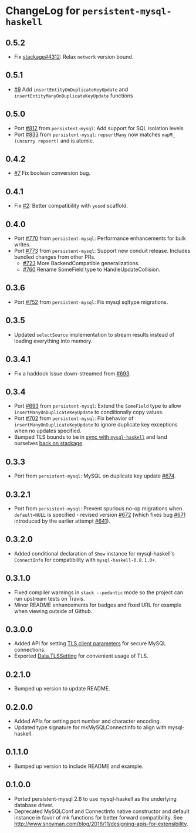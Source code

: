 # ChangeLog for `persistent-mysql-haskell`

## 0.5.2

- Fix [stackage#4312](https://github.com/commercialhaskell/stackage/issues/4312): Relax `network` version bound.

## 0.5.1

- [#9](https://github.com/naushadh/persistent/pull/9) Add `insertEntityOnDuplicateKeyUpdate` and `insertEntityManyOnDuplicateKeyUpdate` functions

## 0.5.0

- Port [#812](https://github.com/yesodweb/persistent/pull/812) from `persistent-mysql`: Add support for SQL isolation levels
- Port [#833](https://github.com/yesodweb/persistent/pull/833) from `persistent-mysql`: `repsertMany` now matches `mapM_ (uncurry repsert)` and is atomic.

## 0.4.2

- [#7](https://github.com/naushadh/persistent/pull/7) Fix boolean conversion bug.

## 0.4.1

- Fix [#2](https://github.com/naushadh/persistent/issues/2): Better compatibility with `yesod` scaffold.

## 0.4.0

- Port [#770](https://github.com/yesodweb/persistent/pull/770) from `persistent-mysql`: Performance enhancements for bulk writes.
- Port [#773](https://github.com/yesodweb/persistent/pull/773) from `persistent-mysql`: Support new conduit release. Includes bundled changes from other PRs.
  - [#723](https://github.com/yesodweb/persistent/pull/723) More BackendCompatible generalizations.
  - [#760](https://github.com/yesodweb/persistent/pull/760) Rename SomeField type to HandleUpdateCollision.

## 0.3.6

- Port [#752](https://github.com/yesodweb/persistent/pull/754) from `persistent-mysql`: Fix mysql sqltype migrations.

## 0.3.5

- Updated `selectSource` implementation to stream results instead of loading everything into memory.

## 0.3.4.1

- Fix a haddock issue down-streamed from [#693](https://github.com/yesodweb/persistent/pull/693).

## 0.3.4

- Port [#693](https://github.com/yesodweb/persistent/pull/693) from `persistent-mysql`: Extend the `SomeField` type to allow `insertManyOnDuplicateKeyUpdate` to conditionally copy values.
- Port [#702](https://github.com/yesodweb/persistent/pull/702) from `persistent-mysql`: Fix behavior of `insertManyOnDuplicateKeyUpdate` to ignore duplicate key exceptions when no updates specified.
- Bumped TLS bounds to be in [sync with `mysql-haskell`](https://github.com/winterland1989/mysql-haskell/pull/15) and land ourselves [back on stackage](https://github.com/fpco/stackage/pull/2956).

## 0.3.3

- Port from `persistent-mysql`: MySQL on duplicate key update [#674](https://github.com/yesodweb/persistent/pull/674).

## 0.3.2.1

- Port from `persistent-mysql`: Prevent spurious no-op migrations when `default=NULL` is specified - revised version [#672](https://github.com/yesodweb/persistent/pull/672) (which fixes bug [#671](https://github.com/yesodweb/persistent/issues/671) introduced by the earlier attempt [#641](https://github.com/yesodweb/persistent/pull/641)).

## 0.3.2.0

- Added conditional declaration of `Show` instance for mysql-haskell's `ConnectInfo` for compatibility with `mysql-haskell-0.8.1.0+`.

## 0.3.1.0

- Fixed compiler warnings in `stack --pedantic` mode so the project can run upstream tests on Travis.
- Minor README enhancements for badges and fixed URL for example when viewing outside of Github.

## 0.3.0.0

- Added API for setting [TLS client parameters](https://hackage.haskell.org/package/mysql-haskell-0.8.0.0/docs/Database-MySQL-TLS.html) for secure MySQL connections.
- Exported [Data.TLSSetting](https://hackage.haskell.org/package/tcp-streams-1.0.0.0/docs/Data-TLSSetting.html) for convenient usage of TLS.

## 0.2.1.0

- Bumped up version to update README.

## 0.2.0.0

- Added APIs for setting port number and character encoding.
- Updated type signature for mkMySQLConnectInfo to align with mysql-haskell.

## 0.1.1.0

- Bumped up version to include README and example.

## 0.1.0.0

- Ported persistent-mysql 2.6 to use mysql-haskell as the underlying database driver.
- Deprecated MySQLConf and ConnectInfo native constructor and default instance in favor of mk functions for better forward compatibility. See http://www.snoyman.com/blog/2016/11/designing-apis-for-extensibility.

